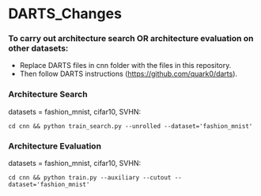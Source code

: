 # DARTS_Changes

### To carry out architecture search OR architecture evaluation on other datasets:
  - Replace DARTS files in cnn folder with the files in this repository.
  - Then follow DARTS instructions (https://github.com/quark0/darts).


### Architecture Search 
datasets = fashion_mnist, cifar10, SVHN:

``` 
cd cnn && python train_search.py --unrolled --dataset='fashion_mnist' 
```
  
### Architecture Evaluation 
datasets = fashion_mnist, cifar10, SVHN:
``` 
cd cnn && python train.py --auxiliary --cutout --dataset='fashion_mnist'
``` 
